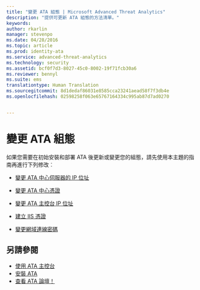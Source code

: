 ```yaml
---
title: "變更 ATA 組態 | Microsoft Advanced Threat Analytics"
description: "提供可更新 ATA 組態的方法清單。"
keywords: 
author: rkarlin
manager: stevenpo
ms.date: 04/28/2016
ms.topic: article
ms.prod: identity-ata
ms.service: advanced-threat-analytics
ms.technology: security
ms.assetid: bcf0f7d3-8027-45c0-8002-19f71fcb30a6
ms.reviewer: bennyl
ms.suite: ems
translationtype: Human Translation
ms.sourcegitcommit: 8d1dedaf86031e8585cca23241aead58f7f3db4e
ms.openlocfilehash: 02598258f063e65767164334c995ab87d7ad0270


---
```


# 變更 ATA 組態

如果您需要在初始安裝和部署 ATA 後更新或變更您的組態，請先使用本主題的指南再進行下列修改︰

-   [變更 ATA 中心伺服器的 IP 位址](modifying-ata-config-centerip.md)

-   [變更 ATA 中心憑證](modifying-ata-config-centercert.md)

-   [變更 ATA 主控台 IP 位址](modifying-ata-config-consoleip.md)

-   [建立 IIS 憑證](modifying-ata-config-iiscert.md)

-   [變更網域連線密碼](modifying-ata-config-dcpassword.md)

## 另請參閱
- [使用 ATA 主控台](working-with-ata-console.md)
- [安裝 ATA](install-ata.md)
- [查看 ATA 論壇！](https://social.technet.microsoft.com/Forums/security/home?forum=mata)



<!--HONumber=Jun16_HO4-->


